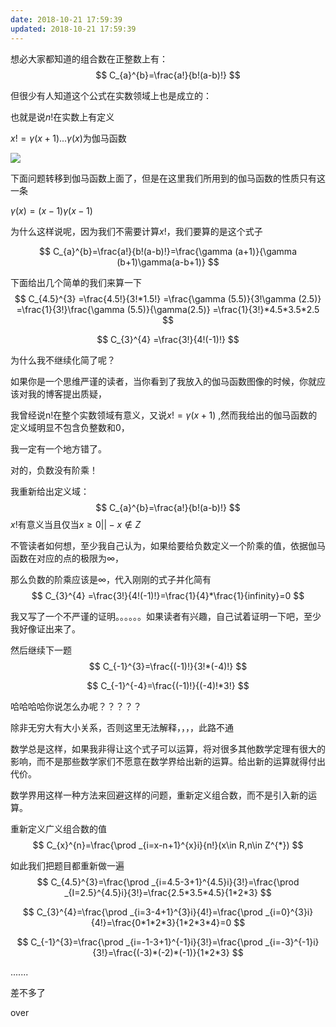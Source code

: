```yaml
---
date: 2018-10-21 17:59:39
updated: 2018-10-21 17:59:39
---
```


想必大家都知道的组合数在正整数上有：
$$
C_{a}^{b}=\frac{a!}{b!(a-b)!}
$$


但很少有人知道这个公式在实数领域上也是成立的：

也就是说$n!$在实数上有定义

$x!=\gamma(x+1)...\gamma(x)$为伽马函数

![](timgsa.baidu.com/timg?image&quality=80&size=b9999_10000&sec=1537781108554&di=ed16c8522730026f11421c1e9388ca59&imgtype=0&src=http%3A%2F%2Fwww.twword.com%2Fuploads%2Fwiki%2F02%2F8e%2F537058_1.jpg)

下面问题转移到伽马函数上面了，但是在这里我们所用到的伽马函数的性质只有这一条

$\gamma(x)=(x-1)\gamma(x-1)$

为什么这样说呢，因为我们不需要计算$x!$，我们要算的是这个式子


$$
C_{a}^{b}=\frac{a!}{b!(a-b)!}=\frac{\gamma (a+1)}{\gamma (b+1)\gamma(a-b+1)}
$$


下面给出几个简单的我们来算一下
$$
C_{4.5}^{3} =\frac{4.5!}{3!*1.5!} =\frac{\gamma (5.5)}{3!\gamma (2.5)} =\frac{1}{3!}\frac{\gamma (5.5)}{\gamma(2.5)} =\frac{1}{3!}*4.5*3.5*2.5
$$

$$
C_{3}^{4} =\frac{3!}{4!(-1)!}
$$



为什么我不继续化简了呢？

如果你是一个思维严谨的读者，当你看到了我放入的伽马函数图像的时候，你就应该对我的博客提出质疑，

我曾经说n!在整个实数领域有意义，又说$x!=\gamma(x+1)$ ,然而我给出的伽马函数的定义域明显不包含负整数和0，

我一定有一个地方错了。

对的，负数没有阶乘！



我重新给出定义域：
$$
C_{a}^{b}=\frac{a!}{b!(a-b)!}
$$
$x!$有意义当且仅当$x\geq 0||-x\notin Z$



不管读者如何想，至少我自己认为，如果给要给负数定义一个阶乘的值，依据伽马函数在对应的点的极限为∞，

那么负数的阶乘应该是∞，代入刚刚的式子并化简有
$$
C_{3}^{4} =\frac{3!}{4!(-1)!}=\frac{1}{4}*\frac{1}{infinity}=0
$$


我又写了一个不严谨的证明。。。。。。如果读者有兴趣，自己试着证明一下吧，至少我好像证出来了。

然后继续下一题
$$
C_{-1}^{3}=\frac{(-1)!}{3!*(-4)!}
$$

$$
C_{-1}^{-4}=\frac{(-1)!}{(-4)!*3!}
$$



哈哈哈哈你说怎么办呢？？？？？

除非无穷大有大小关系，否则这里无法解释，，，，此路不通



数学总是这样，如果我非得让这个式子可以运算，将对很多其他数学定理有很大的影响，而不是那些数学家们不愿意在数学界给出新的运算。给出新的运算就得付出代价。



数学界用这样一种方法来回避这样的问题，重新定义组合数，而不是引入新的运算。



重新定义广义组合数的值
$$
C_{x}^{n}=\frac{\prod _{i=x-n+1}^{x}i}{n!}(x\in R,n\in Z^{*})
$$




如此我们把题目都重新做一遍
$$
C_{4.5}^{3}=\frac{\prod _{i=4.5-3+1}^{4.5}i}{3!}=\frac{\prod _{I=2.5}^{4.5}i}{3!}=\frac{2.5*3.5*4.5}{1*2*3}
$$

$$
C_{3}^{4}=\frac{\prod _{i=3-4+1}^{3}i}{4!}=\frac{\prod _{i=0}^{3}i}{4!}=\frac{0*1*2*3}{1*2*3*4}=0
$$

$$
C_{-1}^{3}=\frac{\prod _{i=-1-3+1}^{-1}i}{3!}=\frac{\prod _{i=-3}^{-1}i}{3!}=\frac{(-3)*(-2)*(-1)}{1*2*3}
$$



.......

差不多了

over
